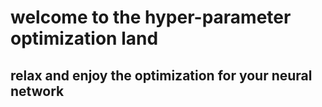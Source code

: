 # welcome to the hyper-parameter optimization land

## relax and enjoy the optimization for your neural network
